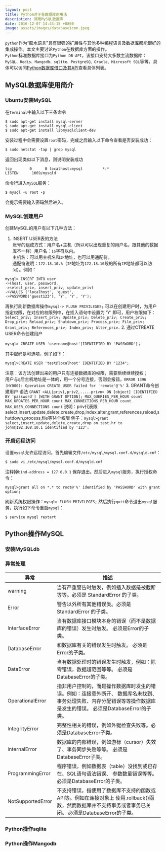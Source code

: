 ```yaml
---
layout: post
title: Python对于各数据库的用法
description: 调用MySQL数据库
date: 2016-12-07 14:43:15 +0800
image: assets/images/databaseicon.jpeg
---
```


`python`作为“胶水语言”具有很强的扩展性与其他多种编程语言及数据库都能很好的集成操作。本文主要讨论`Python`在数据库方面的操作。  
`Python`标准数据库接口为`Python DB-API`，该接口支持大多数主流数据库：`MySQL、Redis、Mangodb、sqlite、PostgreSQ、Oracle、Microsoft SQL`等等，具体可以访问[Python数据库借口及其API](https://wiki.python.org/moin/DatabaseInterfaces)查看具体列表。  

## MySQL数据库使用简介

### Ubuntu安装MySQL  

在`Terminal`中输入以下三条命令
```
$ sudo apt-get install mysql-server
$ sudo apt-get install mysql-client
$ sudo apt-get install libmysqlclient-dev
```
安装过程中会需要设置`root`密码，完成之后输入以下命令查看是否安装成功：
```
$ sudo netstat -tap | grep mysql
```
返回出现类似以下消息，则说明安装成功
```
tcp        0      0 localhost:mysql         *:*                     LISTEN      1069/mysqld
```
命令行进入`MySQL`服务：
```
$ mysql -u root -p
```
会提示需要输入密码然后进入。
### MySQL创建用户
创建MySQL的用户有以下几种方法：

1. INSERT USER表的方法  
账号的组成方式：用户名+主机（所以可以出现重复的用户名，跟其他的数据库不一样）用户名：`16`字符以内。  
主机名：可以用主机名和`IP`地址，也可以用通配符。  
通配符说明：`172.18.10.%`（`IP`地址为`172.18.10`段的所有`IP`地址都可以访问）。例如：
```
mysql> INSERT INTO user
->(host, user, password,
->select_priv, insert_priv, update_priv)
->VALUES ('localhost', 'guest',
->PASSWORD('guest123'), 'Y', 'Y', 'Y');
```
再执行刷新数据库操作`mysql-> FLUSH PRIVILEGES;`
可以在创建用户时，为用户指定权限，在对应的权限列中，在插入语句中设置为 'Y' 即可，用户权限如下：
`Select_priv;
Insert_priv;
Update_priv;
Delete_priv;
Create_priv;
Drop_priv;
Reload_priv;
Shutdown_priv;
Process_priv;
File_priv;
Grant_priv;
References_priv;
Index_priv;
Alter_priv.`
2. 通过CTREATE USER命令创建用户  
```
mysql> CREATE USER 'username@host'[IDENTIFIED BY 'PASSWORD']；
```
其中密码是可选项，例子如下：  
```
mysql>CREATE USER 'test@localhost' IDENTIFIED BY "1234";
```
注意：该方法创建出来的用户只有连接数据库的权限，需要后续继续授权；  
用户与`@`后主机地址是一体的，用一个分号连接，否则会报错，`ERROR 1396 (HY000): Operation CREATE USER failed for 'remote'@'%'`
3. GRANT命令创建用户
语法
`GRANT <ALL|priv1,priv2,.....privn> ON
[object] [IDENTIFIED BY 'password']
[WITH GRANT OPTION];
MAX_QUERIES_PER_HOUR count
MAX_UPDATES_PER_HOUR count
MAX_CONNECTIONS_PER_HOUR count
MAX_USER_CONNECTIONS count`
说明：priv代表限select,insert,update,delete,create,drop,index,alter,grant,references,reload,shutdown,process,file等14个权限
例子：`mysql>grant select,insert,update,delete,create,drop on test.hr to john@192.168.10.1 identified by '123';`

### 开启远程访问  

设置`mysql`允许远程访问，首先编辑文件`/etc/mysql/mysql.conf.d/mysqld.cnf`：
```
$ sudo vi /etc/mysql/mysql.conf.d/mysqld.cnf
```
注释掉`bind-address = 127.0.0.1`
保存退出，然后进入`mysql`服务，执行授权命令：
```
mysql>grant all on *.* to root@'%' identified by 'PASSWORD' with grant option;
```
刷新系统权限操作：`mysql> FLUSH PRIVILEGES;`
然后执行`quit`命令退出`mysql`服务，执行如下命令重启`mysql`：
```
$ service mysql restart
```

## Python操作MySQL

### 安装MySQLdb


### 异常处理  


|异常| 描述|
|---|---|
|warning| 当有严重警告时触发，例如插入数据是被截断等等。必须是 StandardError 的子类。|
|Error|警告以外所有其他错误类。必须是 StandardError 的子类。|
|InterfaceError|当有数据库接口模块本身的错误（而不是数据库的错误）发生时触发。 必须是Error的子类。|
|DatabaseError|和数据库有关的错误发生时触发。 必须是Error的子类。|
|DataError|当有数据处理时的错误发生时触发，例如：除零错误，数据超范围等等。 必须是DatabaseError的子类。|
|OperationalError	|指非用户控制的，而是操作数据库时发生的错误。例如：连接意外断开、 数据库名未找到、事务处理失败、内存分配错误等等操作数据库是发生的错误。 必须是DatabaseError的子类。|
|IntegrityError	|完整性相关的错误，例如外键检查失败等。必须是DatabaseError子类。|
|InternalError|数据库的内部错误，例如游标（cursor）失效了、事务同步失败等等。 必须是DatabaseError子类。|
|ProgrammingError|程序错误，例如数据表（table）没找到或已存在、SQL语句语法错误、 参数数量错误等等。必须是DatabaseError的子类。|
|NotSupportedError|不支持错误，指使用了数据库不支持的函数或API等。例如在连接对象上 使用.rollback()函数，然而数据库并不支持事务或者事务已关闭。 必须是DatabaseError的子类。|


### Python操作sqlite


### Python操作Mangodb
